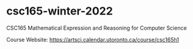 # csc165-winter-2022
CSC165 Mathematical Expression and Reasoning for Computer Science

Course Website: https://artsci.calendar.utoronto.ca/course/csc165h1
